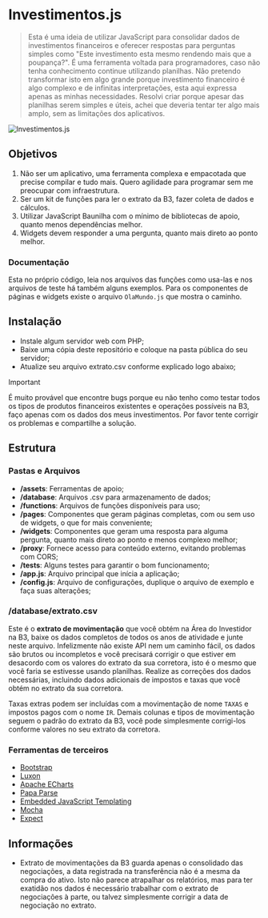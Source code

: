 # Investimentos.js

> Esta é uma ideia de utilizar JavaScript para consolidar dados de investimentos financeiros e oferecer respostas para perguntas simples como "Este investimento esta mesmo rendendo mais que a poupança?". É uma ferramenta voltada para programadores, caso não tenha conhecimento continue utilizando planilhas. Não pretendo transformar isto em algo grande porque investimento financeiro é algo complexo e de infinitas interpretações, esta aqui expressa apenas as minhas necessidades. Resolvi criar porque apesar das planilhas serem simples e úteis, achei que deveria tentar ter algo mais amplo, sem as limitações dos aplicativos.

![Investimentos.js](https://github.com/edirpedro/investimentosjs/assets/screenshot.png)

## Objetivos

1. Não ser um aplicativo, uma ferramenta complexa e empacotada que precise compilar e tudo mais. Quero agilidade para programar sem me preocupar com infraestrutura.
2. Ser um kit de funções para ler o extrato da B3, fazer coleta de dados e cálculos.
3. Utilizar JavaScript Baunilha com o mínimo de bibliotecas de apoio, quanto menos dependências melhor.
4. Widgets devem responder a uma pergunta, quanto mais direto ao ponto melhor.

### Documentação

Esta no próprio código, leia nos arquivos das funções como usa-las e nos arquivos de teste há também alguns exemplos. Para os componentes de páginas e widgets existe o arquivo `OlaMundo.js` que mostra o caminho.

## Instalação

- Instale algum servidor web com PHP;
- Baixe uma cópia deste repositório e coloque na pasta pública do seu servidor;
- Atualize seu arquivo extrato.csv conforme explicado logo abaixo;

> [!IMPORTANT]
> É muito provável que encontre bugs porque eu não tenho como testar todos os tipos de produtos financeiros existentes e operações possíveis na B3, faço apenas com os dados dos meus investimentos. Por favor tente corrigir os problemas e compartilhe a solução.

## Estrutura

### Pastas e Arquivos

- **/assets**: Ferramentas de apoio;
- **/database**: Arquivos .csv para armazenamento de dados;
- **/functions**: Arquivos de funções disponíveis para uso;
- **/pages**: Componentes que geram páginas completas, com ou sem uso de widgets, o que for mais conveniente;
- **/widgets**: Componentes que geram uma resposta para alguma pergunta, quanto mais direto ao ponto e menos complexo melhor;
- **/proxy**: Fornece acesso para conteúdo externo, evitando problemas com CORS;
- **/tests**: Alguns testes para garantir o bom funcionamento;
- **/app.js**: Arquivo principal que inícia a aplicação;
- **/config.js**: Arquivo de configurações, duplique o arquivo de exemplo e faça suas alterações;

### /database/extrato.csv

Este é o **extrato de movimentação** que você obtém na Área do Investidor na B3, baixe os dados completos de todos os anos de atividade e junte neste arquivo. Infelizmente não existe API nem um caminho fácil, os dados são brutos ou incompletos e você precisará corrigir o que estiver em desacordo com os valores do extrato da sua corretora, isto é o mesmo que você faria se estivesse usando planilhas. Realize as correções dos dados necessárias, incluindo dados adicionais de impostos e taxas que você obtém no extrato da sua corretora.

Taxas extras podem ser incluídas com a movimentação de nome `TAXAS` e impostos pagos com o nome `IR`. Demais colunas e tipos de movimentação seguem o padrão do extrato da B3, você pode simplesmente corrigi-los conforme valores no seu extrato da corretora.

### Ferramentas de terceiros

- [Bootstrap](https://getbootstrap.com/)
- [Luxon](https://moment.github.io/luxon/)
- [Apache ECharts](https://echarts.apache.org/)
- [Papa Parse](https://www.papaparse.com/)
- [Embedded JavaScript Templating](https://ejs.co/)
- [Mocha](https://mochajs.org/)
- [Expect](https://github.com/Automattic/expect.js)

## Informações

- Extrato de movimentações da B3 guarda apenas o consolidado das negociações, a data registrada na transferência não é a mesma da compra do ativo. Isto não parece atrapalhar os relatórios, mas para ter exatidão nos dados é necessário trabalhar com o extrato de negociações à parte, ou talvez simplesmente corrigir a data de negociação no extrato.
